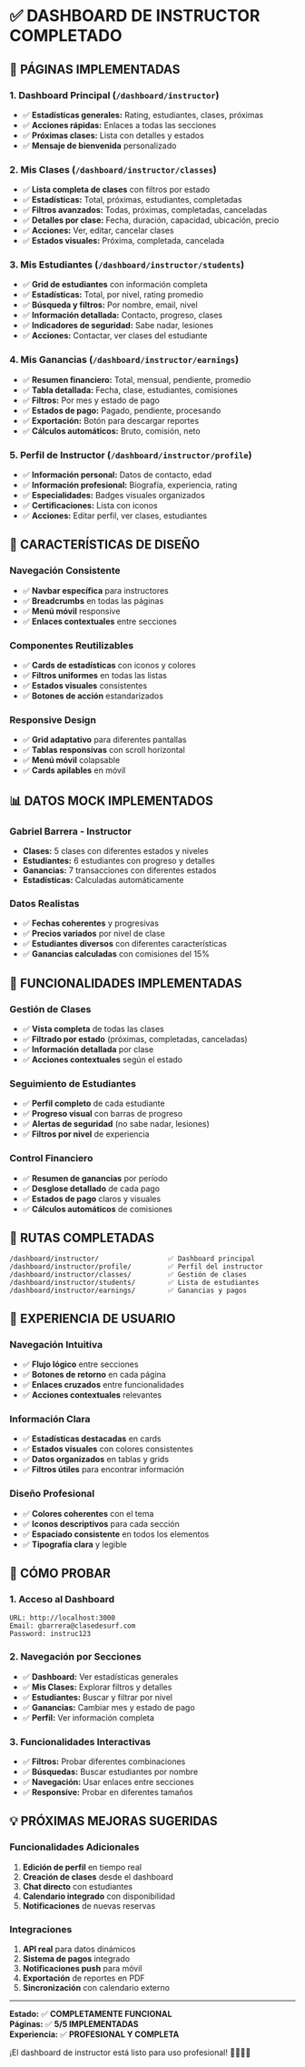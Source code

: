 # ✅ DASHBOARD DE INSTRUCTOR COMPLETADO

## 🎯 **PÁGINAS IMPLEMENTADAS**

### **1. Dashboard Principal** (`/dashboard/instructor`)
- ✅ **Estadísticas generales:** Rating, estudiantes, clases, próximas
- ✅ **Acciones rápidas:** Enlaces a todas las secciones
- ✅ **Próximas clases:** Lista con detalles y estados
- ✅ **Mensaje de bienvenida** personalizado

### **2. Mis Clases** (`/dashboard/instructor/classes`)
- ✅ **Lista completa de clases** con filtros por estado
- ✅ **Estadísticas:** Total, próximas, estudiantes, completadas
- ✅ **Filtros avanzados:** Todas, próximas, completadas, canceladas
- ✅ **Detalles por clase:** Fecha, duración, capacidad, ubicación, precio
- ✅ **Acciones:** Ver, editar, cancelar clases
- ✅ **Estados visuales:** Próxima, completada, cancelada

### **3. Mis Estudiantes** (`/dashboard/instructor/students`)
- ✅ **Grid de estudiantes** con información completa
- ✅ **Estadísticas:** Total, por nivel, rating promedio
- ✅ **Búsqueda y filtros:** Por nombre, email, nivel
- ✅ **Información detallada:** Contacto, progreso, clases
- ✅ **Indicadores de seguridad:** Sabe nadar, lesiones
- ✅ **Acciones:** Contactar, ver clases del estudiante

### **4. Mis Ganancias** (`/dashboard/instructor/earnings`)
- ✅ **Resumen financiero:** Total, mensual, pendiente, promedio
- ✅ **Tabla detallada:** Fecha, clase, estudiantes, comisiones
- ✅ **Filtros:** Por mes y estado de pago
- ✅ **Estados de pago:** Pagado, pendiente, procesando
- ✅ **Exportación:** Botón para descargar reportes
- ✅ **Cálculos automáticos:** Bruto, comisión, neto

### **5. Perfil de Instructor** (`/dashboard/instructor/profile`)
- ✅ **Información personal:** Datos de contacto, edad
- ✅ **Información profesional:** Biografía, experiencia, rating
- ✅ **Especialidades:** Badges visuales organizados
- ✅ **Certificaciones:** Lista con iconos
- ✅ **Acciones:** Editar perfil, ver clases, estudiantes

## 🎨 **CARACTERÍSTICAS DE DISEÑO**

### **Navegación Consistente**
- ✅ **Navbar específica** para instructores
- ✅ **Breadcrumbs** en todas las páginas
- ✅ **Menú móvil** responsive
- ✅ **Enlaces contextuales** entre secciones

### **Componentes Reutilizables**
- ✅ **Cards de estadísticas** con iconos y colores
- ✅ **Filtros uniformes** en todas las listas
- ✅ **Estados visuales** consistentes
- ✅ **Botones de acción** estandarizados

### **Responsive Design**
- ✅ **Grid adaptativo** para diferentes pantallas
- ✅ **Tablas responsivas** con scroll horizontal
- ✅ **Menú móvil** colapsable
- ✅ **Cards apilables** en móvil

## 📊 **DATOS MOCK IMPLEMENTADOS**

### **Gabriel Barrera - Instructor**
- **Clases:** 5 clases con diferentes estados y niveles
- **Estudiantes:** 6 estudiantes con progreso y detalles
- **Ganancias:** 7 transacciones con diferentes estados
- **Estadísticas:** Calculadas automáticamente

### **Datos Realistas**
- ✅ **Fechas coherentes** y progresivas
- ✅ **Precios variados** por nivel de clase
- ✅ **Estudiantes diversos** con diferentes características
- ✅ **Ganancias calculadas** con comisiones del 15%

## 🚀 **FUNCIONALIDADES IMPLEMENTADAS**

### **Gestión de Clases**
- ✅ **Vista completa** de todas las clases
- ✅ **Filtrado por estado** (próximas, completadas, canceladas)
- ✅ **Información detallada** por clase
- ✅ **Acciones contextuales** según el estado

### **Seguimiento de Estudiantes**
- ✅ **Perfil completo** de cada estudiante
- ✅ **Progreso visual** con barras de progreso
- ✅ **Alertas de seguridad** (no sabe nadar, lesiones)
- ✅ **Filtros por nivel** de experiencia

### **Control Financiero**
- ✅ **Resumen de ganancias** por período
- ✅ **Desglose detallado** de cada pago
- ✅ **Estados de pago** claros y visuales
- ✅ **Cálculos automáticos** de comisiones

## 🎯 **RUTAS COMPLETADAS**

```
/dashboard/instructor/                 ✅ Dashboard principal
/dashboard/instructor/profile/         ✅ Perfil del instructor
/dashboard/instructor/classes/         ✅ Gestión de clases
/dashboard/instructor/students/        ✅ Lista de estudiantes
/dashboard/instructor/earnings/        ✅ Ganancias y pagos
```

## 📱 **EXPERIENCIA DE USUARIO**

### **Navegación Intuitiva**
- ✅ **Flujo lógico** entre secciones
- ✅ **Botones de retorno** en cada página
- ✅ **Enlaces cruzados** entre funcionalidades
- ✅ **Acciones contextuales** relevantes

### **Información Clara**
- ✅ **Estadísticas destacadas** en cards
- ✅ **Estados visuales** con colores consistentes
- ✅ **Datos organizados** en tablas y grids
- ✅ **Filtros útiles** para encontrar información

### **Diseño Profesional**
- ✅ **Colores coherentes** con el tema
- ✅ **Iconos descriptivos** para cada sección
- ✅ **Espaciado consistente** en todos los elementos
- ✅ **Tipografía clara** y legible

## 🧪 **CÓMO PROBAR**

### **1. Acceso al Dashboard**
```
URL: http://localhost:3000
Email: gbarrera@clasedesurf.com
Password: instruc123
```

### **2. Navegación por Secciones**
- ✅ **Dashboard:** Ver estadísticas generales
- ✅ **Mis Clases:** Explorar filtros y detalles
- ✅ **Estudiantes:** Buscar y filtrar por nivel
- ✅ **Ganancias:** Cambiar mes y estado de pago
- ✅ **Perfil:** Ver información completa

### **3. Funcionalidades Interactivas**
- ✅ **Filtros:** Probar diferentes combinaciones
- ✅ **Búsquedas:** Buscar estudiantes por nombre
- ✅ **Navegación:** Usar enlaces entre secciones
- ✅ **Responsive:** Probar en diferentes tamaños

## 💡 **PRÓXIMAS MEJORAS SUGERIDAS**

### **Funcionalidades Adicionales**
1. **Edición de perfil** en tiempo real
2. **Creación de clases** desde el dashboard
3. **Chat directo** con estudiantes
4. **Calendario integrado** con disponibilidad
5. **Notificaciones** de nuevas reservas

### **Integraciones**
1. **API real** para datos dinámicos
2. **Sistema de pagos** integrado
3. **Notificaciones push** para móvil
4. **Exportación** de reportes en PDF
5. **Sincronización** con calendario externo

---

**Estado:** ✅ **COMPLETAMENTE FUNCIONAL**  
**Páginas:** ✅ **5/5 IMPLEMENTADAS**  
**Experiencia:** ✅ **PROFESIONAL Y COMPLETA**

¡El dashboard de instructor está listo para uso profesional! 🏄‍♂️💼✨